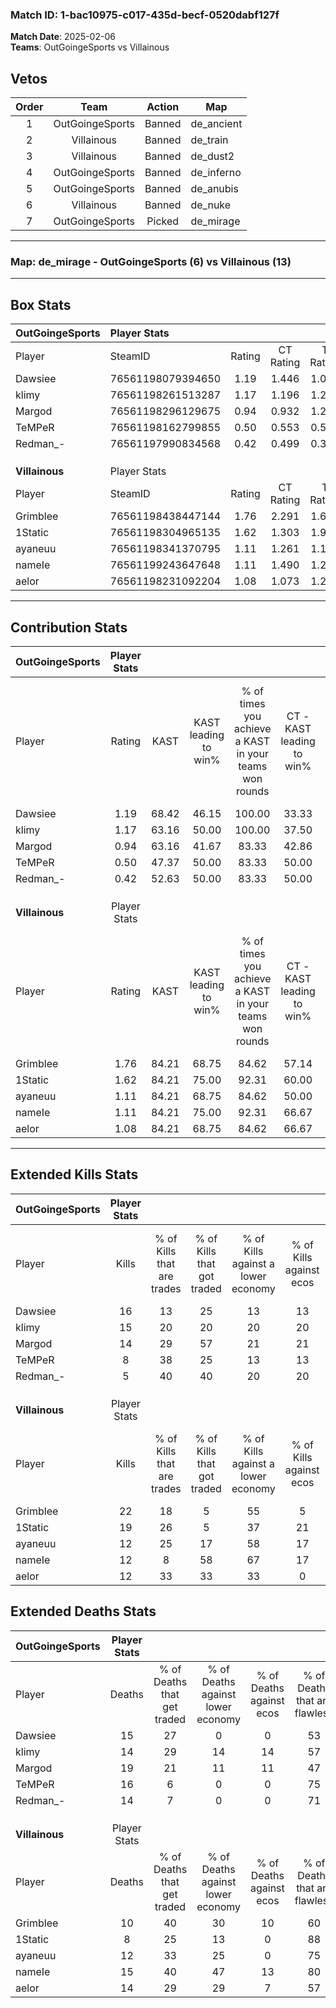 ### Match ID: 1-bac10975-c017-435d-becf-0520dabf127f  
**Match Date**: 2025-02-06  
**Teams**: OutGoingeSports vs Villainous  

## Vetos  

| Order | Team | Action | Map |
| :---: | :--: | :----: | --- |
| 1 | OutGoingeSports | Banned | de_ancient |
| 2 | Villainous | Banned | de_train |
| 3 | Villainous | Banned | de_dust2 |
| 4 | OutGoingeSports | Banned | de_inferno |
| 5 | OutGoingeSports | Banned | de_anubis |
| 6 | Villainous | Banned | de_nuke |
| 7 | OutGoingeSports | Picked | de_mirage |

---  

### **Map**: de_mirage - OutGoingeSports (6) vs Villainous (13)  
---  

## Box Stats  

| **OutGoingeSports** | Player Stats      |        |           |          |       |       |       |         |        |      |     |
| :- | :- | :-: | :-: | :-: | :-: | :-: | :-: | :-: | :-: | :-: | :-: |
| Player              | SteamID           | Rating | CT Rating | T Rating | KAST  |  ADR  | Kills | Assists | Deaths | K/D  | HS% |
| Dawsiee             | 76561198079394650 |  1.19  |   1.446   |  1.071   | 68.42 | 93.6  |  16   |    4    |   15   | 1.07 | 43  |
| klimy               | 76561198261513287 |  1.17  |   1.196   |  1.270   | 63.16 | 104.5 |  15   |    4    |   14   | 1.07 | 73  |
| Margod              | 76561198296129675 |  0.94  |   0.932   |  1.259   | 63.16 | 89.8  |  14   |    5    |   19   | 0.74 | 42  |
| TeMPeR              | 76561198162799855 |  0.50  |   0.553   |  0.576   | 47.37 | 49.1  |   8   |    3    |   16   | 0.50 | 62  |
| Redman_-            | 76561197990834568 |  0.42  |   0.499   |  0.351   | 52.63 | 39.2  |   5   |    2    |   14   | 0.36 | 40  |
|                     |                   |        |           |          |       |       |       |         |        |      |     |
|                     |                   |        |           |          |       |       |       |         |        |      |     |
|                     |                   |        |           |          |       |       |       |         |        |      |     |
| **Villainous**      | Player Stats      |        |           |          |       |       |       |         |        |      |     |
| Player              | SteamID           | Rating | CT Rating | T Rating | KAST  |  ADR  | Kills | Assists | Deaths | K/D  | HS% |
| Grimblee            | 76561198438447144 |  1.76  |   2.291   |  1.629   | 84.21 | 107.2 |  22   |    4    |   10   | 2.20 | 63  |
| 1Static             | 76561198304965135 |  1.62  |   1.303   |  1.922   | 84.21 | 91.6  |  19   |    3    |   8    | 2.38 | 47  |
| ayaneuu             | 76561198341370795 |  1.11  |   1.261   |  1.198   | 84.21 | 64.6  |  12   |    3    |   12   | 1.00 | 50  |
| nameIe              | 76561199243647648 |  1.11  |   1.490   |  1.297   | 84.21 | 83.7  |  12   |    7    |   15   | 0.80 | 41  |
| aelor               | 76561198231092204 |  1.08  |   1.073   |  1.259   | 84.21 | 69.5  |  12   |    5    |   14   | 0.86 | 50  |
---  

## Contribution Stats  

| **OutGoingeSports** | Player Stats |       |                      |                                                        |                           |                                                             |                          |                                                            |
| :- | :-: | :-: | :-: | :-: | :-: | :-: | :-: | :-: |
| Player              |    Rating    | KAST  | KAST leading to win% | % of times you achieve a KAST in your teams won rounds | CT - KAST leading to win% | CT - % of times you achieve a KAST in your teams won rounds | T - KAST leading to win% | T - % of times you achieve a KAST in your teams won rounds |
| Dawsiee             |     1.19     | 68.42 |        46.15         |                         100.00                         |           33.33           |                           100.00                            |          75.00           |                           100.00                           |
| klimy               |     1.17     | 63.16 |        50.00         |                         100.00                         |           37.50           |                           100.00                            |          75.00           |                           100.00                           |
| Margod              |     0.94     | 63.16 |        41.67         |                         83.33                          |           42.86           |                           100.00                            |          40.00           |                           66.67                            |
| TeMPeR              |     0.50     | 47.37 |        50.00         |                         83.33                          |           50.00           |                           100.00                            |          50.00           |                           66.67                            |
| Redman_-            |     0.42     | 52.63 |        50.00         |                         83.33                          |           50.00           |                           100.00                            |          50.00           |                           66.67                            |
|                     |              |       |                      |                                                        |                           |                                                             |                          |                                                            |
|                     |              |       |                      |                                                        |                           |                                                             |                          |                                                            |
|                     |              |       |                      |                                                        |                           |                                                             |                          |                                                            |
| **Villainous**      | Player Stats |       |                      |                                                        |                           |                                                             |                          |                                                            |
| Player              |    Rating    | KAST  | KAST leading to win% | % of times you achieve a KAST in your teams won rounds | CT - KAST leading to win% | CT - % of times you achieve a KAST in your teams won rounds | T - KAST leading to win% | T - % of times you achieve a KAST in your teams won rounds |
| Grimblee            |     1.76     | 84.21 |        68.75         |                         84.62                          |           57.14           |                           100.00                            |          77.78           |                           77.78                            |
| 1Static             |     1.62     | 84.21 |        75.00         |                         92.31                          |           60.00           |                            75.00                            |          81.82           |                           100.00                           |
| ayaneuu             |     1.11     | 84.21 |        68.75         |                         84.62                          |           50.00           |                            75.00                            |          80.00           |                           88.89                            |
| nameIe              |     1.11     | 84.21 |        75.00         |                         92.31                          |           66.67           |                           100.00                            |          80.00           |                           88.89                            |
| aelor               |     1.08     | 84.21 |        68.75         |                         84.62                          |           66.67           |                           100.00                            |          70.00           |                           77.78                            |
---  

## Extended Kills Stats  

| **OutGoingeSports** | Player Stats |                            |                            |                                    |                         |                              |                                 |                                       |                    |           |
| :- | :-: | :-: | :-: | :-: | :-: | :-: | :-: | :-: | :-: | :-: |
| Player              |    Kills     | % of Kills that are trades | % of Kills that got traded | % of Kills against a lower economy | % of Kills against ecos | % of Kills that are flawless | % of Kills that are close duels | % of Kills that are assisted by flash | Pistol Round Kills | AWP Kills |
| Dawsiee             |      16      |             13             |             25             |                 13                 |           13            |              75              |                0                |                   0                   |         3          |     2     |
| klimy               |      15      |             20             |             20             |                 20                 |           20            |              73              |               13                |                   0                   |         4          |     0     |
| Margod              |      14      |             29             |             57             |                 21                 |           21            |              64              |                7                |                   0                   |         2          |     0     |
| TeMPeR              |      8       |             38             |             25             |                 13                 |           13            |              75              |               13                |                   0                   |         0          |     0     |
| Redman_-            |      5       |             40             |             40             |                 20                 |           20            |              60              |               20                |                   0                   |         1          |     0     |
|                     |              |                            |                            |                                    |                         |                              |                                 |                                       |                    |           |
|                     |              |                            |                            |                                    |                         |                              |                                 |                                       |                    |           |
|                     |              |                            |                            |                                    |                         |                              |                                 |                                       |                    |           |
| **Villainous**      | Player Stats |                            |                            |                                    |                         |                              |                                 |                                       |                    |           |
| Player              |    Kills     | % of Kills that are trades | % of Kills that got traded | % of Kills against a lower economy | % of Kills against ecos | % of Kills that are flawless | % of Kills that are close duels | % of Kills that are assisted by flash | Pistol Round Kills | AWP Kills |
| Grimblee            |      22      |             18             |             5              |                 55                 |            5            |              68              |                9                |                   0                   |         3          |     0     |
| 1Static             |      19      |             26             |             5              |                 37                 |           21            |              58              |               16                |                   0                   |         1          |     0     |
| ayaneuu             |      12      |             25             |             17             |                 58                 |           17            |              50              |                8                |                   8                   |         0          |     4     |
| nameIe              |      12      |             8              |             58             |                 67                 |           17            |              83              |               17                |                   0                   |         0          |     0     |
| aelor               |      12      |             33             |             33             |                 33                 |            0            |              33              |               25                |                   0                   |         3          |     0     |
## Extended Deaths Stats  

| **OutGoingeSports** | Player Stats |                             |                                   |                          |                               |                            |                           |               |
| :- | :-: | :-: | :-: | :-: | :-: | :-: | :-: | :-: |
| Player              |    Deaths    | % of Deaths that get traded | % of Deaths against lower economy | % of Deaths against ecos | % of Deaths that are flawless | % of Deaths that are close | % of Deaths while blinded | Deaths to AWP |
| Dawsiee             |      15      |             27              |                 0                 |            0             |              53               |             13             |             0             |       0       |
| klimy               |      14      |             29              |                14                 |            14            |              57               |             14             |             0             |       0       |
| Margod              |      19      |             21              |                11                 |            11            |              47               |             21             |             0             |       3       |
| TeMPeR              |      16      |              6              |                 0                 |            0             |              75               |             13             |             6             |       1       |
| Redman_-            |      14      |              7              |                 0                 |            0             |              71               |             7              |             0             |       0       |
|                     |              |                             |                                   |                          |                               |                            |                           |               |
|                     |              |                             |                                   |                          |                               |                            |                           |               |
|                     |              |                             |                                   |                          |                               |                            |                           |               |
| **Villainous**      | Player Stats |                             |                                   |                          |                               |                            |                           |               |
| Player              |    Deaths    | % of Deaths that get traded | % of Deaths against lower economy | % of Deaths against ecos | % of Deaths that are flawless | % of Deaths that are close | % of Deaths while blinded | Deaths to AWP |
| Grimblee            |      10      |             40              |                30                 |            10            |              60               |             20             |             0             |       0       |
| 1Static             |      8       |             25              |                13                 |            0             |              88               |             0              |             0             |       1       |
| ayaneuu             |      12      |             33              |                25                 |            0             |              75               |             0              |             0             |       1       |
| nameIe              |      15      |             40              |                47                 |            13            |              80               |             7              |             0             |       0       |
| aelor               |      14      |             29              |                29                 |            7             |              57               |             14             |             0             |       0       |
